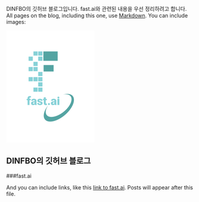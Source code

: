 DINFBO의 깃허브 블로그입니다. fast.ai와 관련된 내용을 우선 정리하려고 합니다.  
All pages on the blog, including this one, use [Markdown](https://guides.github.com/features/mastering-markdown/). You can include images:

![Image of fast.ai logo](images/logo.png)

## DINFBO의 깃허브 블로그
###fast.ai

And you can include links, like this [link to fast.ai](https://www.fast.ai). Posts will appear after this file. 
